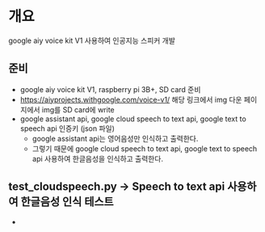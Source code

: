 # 개요
  google aiy voice kit V1 사용하여 인공지능 스피커 개발
  
## 준비
  - google aiy voice kit V1, raspberry pi 3B+, SD card 준비
  - https://aiyprojects.withgoogle.com/voice-v1/ 해당 링크에서 img 다운 페이지에서 img를 SD card에 write
  - google assistant api, google cloud speech to text api, google text to speech api 인증키 (json 파일)<br>
    * google assistant api는 영어음성만 인식하고 출력한다.
    * 그렇기 때문에 google cloud speech to text api, google text to speech api 사용하여 한글음성을 인식하고 출력한다.

## test_cloudspeech.py -> Speech to text api 사용하여 한글음성 인식 테스트
  - 
